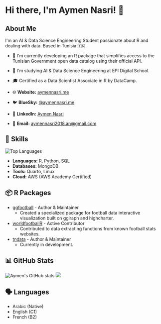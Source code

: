 # Hi there, I'm Aymen Nasri! 👋

## About Me

I'm an AI & Data Science Engineering Student passionate about R and dealing with data. Based in Tunisia 🇹🇳
- 🔭 I'm currently developing an R package that simplifies access to the Tunisian Government open data catalog using their official API.
- 🌱 I'm studying AI & Data Science Engineering at EPI Digital School.
- 🎓 Certified as a Data Scientist Associate in R by DataCamp.

- 🌐 **Website:** [aymennasri.me](https://aymennasri.me)
- 🐦 **BlueSky:** [@aymennasri.me](https://bsky.app/profile/aymennasri.me)
- 💼 **LinkedIn:** [Aymen Nasri](https://linkedin.com/in/aymennasri)
- 📧 **Email:** [aymennasri2018.an@gmail.com](mailto:aymennasri2018.an@gmail.com)

## 🚀 Skills
![Top Languages](https://github-readme-stats.vercel.app/api/top-langs/?username=aymennasri&layout=compact&theme=dark)
- **Languages:** R, Python, SQL
- **Databases:** MongoDB
- **Tools:** Quarto, Linux
- **Cloud:** AWS (AWS Academy Certified)

## 📦 R Packages
- [ggfootball](https://github.com/aymennasri/ggfootball) - Author & Maintainer
  - Created a specialized package for football data interactive visualization built on ggiraph and highcharter.
- [worldfootballR](https://github.com/JaseZiv/worldfootballR) - Active Contributor
  - Contributed to data extracting functions from known football stats websites.
- [tndata](https://github.com/aymennasri/tndata) - Author & Maintainer
  - Currently in development.

## 📊 GitHub Stats
![Aymen's GitHub stats](http://github-profile-summary-cards.vercel.app/api/cards/profile-details?username=aymennasri&show_icons=true&theme=github_dark)
![](http://github-profile-summary-cards.vercel.app/api/cards/stats?username=aymennasri&theme=dark)

## 🗣️ Languages
- Arabic (Native)
- English (C1)
- French (B2)
